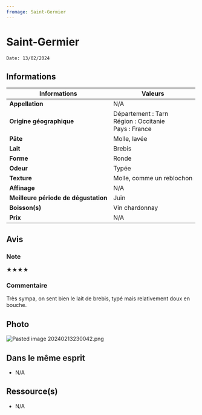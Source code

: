 ```yaml
---
fromage: Saint-Germier
---
```

# Saint-Germier
```
Date: 13/02/2024
```
## Informations

| Informations | Valeurs |
| ---- | ---- |
| **Appellation** | N/A |
| **Origine géographique** | Département : Tarn<br>Région : Occitanie<br>Pays : France   |
| **Pâte** | Molle, lavée |
| **Lait** | Brebis |
| **Forme** | Ronde |
| **Odeur** | Typée |
| **Texture** | Molle, comme un reblochon |
| **Affinage** | N/A |
| **Meilleure période de dégustation** | Juin |
| **Boisson(s)** | Vin chardonnay  |
| **Prix** | N/A |

## Avis
### Note
★★★★
### Commentaire
Très sympa, on sent bien le lait de brebis, typé mais relativement doux en bouche.

## Photo
![Pasted image 20240213230042.png](./M%C3%A9dias/Pasted%20image%2020240213230042.png)

## Dans le même esprit
* N/A

## Ressource(s)
* N/A